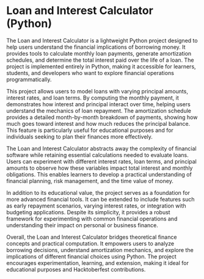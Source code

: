 # Loan and Interest Calculator (Python)

The Loan and Interest Calculator is a lightweight Python project designed to help users understand the financial implications of borrowing money. It provides tools to calculate monthly loan payments, generate amortization schedules, and determine the total interest paid over the life of a loan. The project is implemented entirely in Python, making it accessible for learners, students, and developers who want to explore financial operations programmatically.

This project allows users to model loans with varying principal amounts, interest rates, and loan terms. By computing the monthly payment, it demonstrates how interest and principal interact over time, helping users understand the mechanics of loan repayment. The amortization schedule provides a detailed month-by-month breakdown of payments, showing how much goes toward interest and how much reduces the principal balance. This feature is particularly useful for educational purposes and for individuals seeking to plan their finances more effectively.

The Loan and Interest Calculator abstracts away the complexity of financial software while retaining essential calculations needed to evaluate loans. Users can experiment with different interest rates, loan terms, and principal amounts to observe how these variables impact total interest and monthly obligations. This enables learners to develop a practical understanding of financial planning, risk management, and the time value of money.

In addition to its educational value, the project serves as a foundation for more advanced financial tools. It can be extended to include features such as early repayment scenarios, varying interest rates, or integration with budgeting applications. Despite its simplicity, it provides a robust framework for experimenting with common financial operations and understanding their impact on personal or business finance.

Overall, the Loan and Interest Calculator bridges theoretical finance concepts and practical computation. It empowers users to analyze borrowing decisions, understand amortization mechanics, and explore the implications of different financial choices using Python. The project encourages experimentation, learning, and extension, making it ideal for educational purposes and Hacktoberfest contributions.
